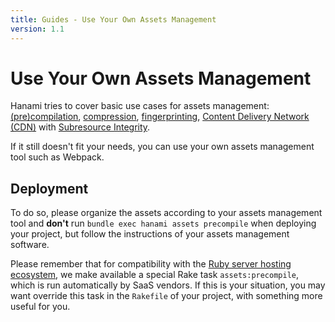 ```yaml
---
title: Guides - Use Your Own Assets Management
version: 1.1
---
```


# Use Your Own Assets Management

Hanami tries to cover basic use cases for assets management: [(pre)compilation](/guides/1.1/assets/overview/#compile-mode), [compression](/guides/1.1/assets/compressors), [fingerprinting](/guides/1.1/assets/overview/#fingerprint-mode), [Content Delivery Network (CDN)](/guides/1.1/assets/content-delivery-network) with [Subresource Integrity](/guides/1.1/assets/content-delivery-network/#subresource-integrity).

If it still doesn't fit your needs, you can use your own assets management tool such as Webpack.

## Deployment

To do so, please organize the assets according to your assets management tool and **don't** run `bundle exec hanami assets precompile` when deploying your project, but follow the instructions of your assets management software.

Please remember that for compatibility with the [Ruby server hosting ecosystem](/guides/1.1/projects/rake/#ruby-server-hosting-ecosystem-compatibility), we make available a special Rake task `assets:precompile`, which is run automatically by SaaS vendors.
If this is your situation, you may want override this task in the `Rakefile` of your project, with something more useful for you.
